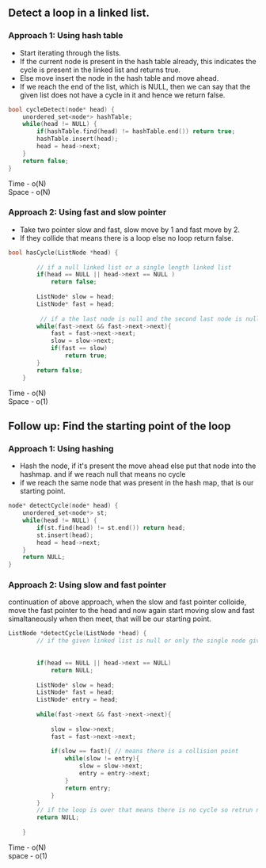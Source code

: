 ## Detect a loop in a linked list.

### Approach 1: Using hash table
- Start iterating through the lists.
- If the current node is present in the hash table already, this indicates the cycle is present in the linked list and returns true.
- Else move insert the node in the hash table and move ahead.
- If we reach the end of the list, which is NULL, then we can say that the given list does not have a cycle in it and hence we return false.

```c++
bool cycleDetect(node* head) {
    unordered_set<node*> hashTable;
    while(head != NULL) {
        if(hashTable.find(head) != hashTable.end()) return true;
        hashTable.insert(head);
        head = head->next;
    }
    return false;
}
```
Time - o(N) </br>
Space - o(N)

### Approach 2: Using fast and slow pointer

- Take two pointer slow and fast, slow move by 1 and fast move by 2.
- If they collide that means there is a loop else no loop return false.

```c++
bool hasCycle(ListNode *head) {
        
        // if a null linked list or a single length linked list
        if(head == NULL || head->next == NULL )
            return false;
        
        ListNode* slow = head;
        ListNode* fast = head;
        
         // if a the last node is null and the second last node is null then we stop
        while(fast->next && fast->next->next){
            fast = fast->next->next;
            slow = slow->next;
            if(fast == slow)
                return true;
        }
        return false;
    }
```
Time - o(N) </br>
Space - o(1)

## Follow up: Find the starting point of the loop

### Approach 1: Using hashing

 - Hash the node, if it's present the move ahead else put that node into the hashmap. and if we reach null that means no cycle 
 - if we reach the same node that was present in the hash map, that is our starting point.

```c++
node* detectCycle(node* head) {
    unordered_set<node*> st;
    while(head != NULL) {
        if(st.find(head) != st.end()) return head;
        st.insert(head);
        head = head->next;
    }
    return NULL;
}
```

### Approach 2: Using slow and fast pointer

continuation of above approach, when the slow and fast pointer colloide, move the fast pointer to the head and now again start moving slow and fast simaltaneously
when then meet, that will be our starting point.

```c++
ListNode *detectCycle(ListNode *head) {
        // if the given linked list is null or only the single node given in the linked list
        
        
        if(head == NULL || head->next == NULL)
            return NULL;
        
        ListNode* slow = head;
        ListNode* fast = head;
        ListNode* entry = head;
        
        while(fast->next && fast->next->next){
            
            slow = slow->next;
            fast = fast->next->next;
            
            if(slow == fast){ // means there is a collision point
                while(slow != entry){
                    slow = slow->next;
                    entry = entry->next;
                }
                return entry;
            }
        }
        // if the loop is over that means there is no cycle so retrun null
        return NULL;
        
    }
```
 Time - o(N) </br>
 space - o(1)
 
